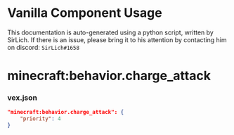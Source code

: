 # Vanilla Component Usage
This documentation is auto-generated using a python script, written by SirLich. If there is an issue, please bring it to his attention by contacting him on discord: `SirLich#1658`

# minecraft:behavior.charge_attack
### vex.json
```JSON
"minecraft:behavior.charge_attack": {
    "priority": 4
}
```

